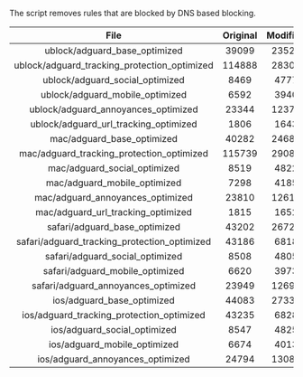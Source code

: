 The script removes rules that are blocked by DNS based blocking.


| File | Original | Modified |
|:----:|:-----:|:-----:|
| ublock/adguard_base_optimized | 39099 | 23525 |
| ublock/adguard_tracking_protection_optimized | 114888 | 28302 |
| ublock/adguard_social_optimized | 8469 | 4777 |
| ublock/adguard_mobile_optimized | 6592 | 3940 |
| ublock/adguard_annoyances_optimized | 23344 | 12374 |
| ublock/adguard_url_tracking_optimized | 1806 | 1643 |
| mac/adguard_base_optimized | 40282 | 24681 |
| mac/adguard_tracking_protection_optimized | 115739 | 29080 |
| mac/adguard_social_optimized | 8519 | 4822 |
| mac/adguard_mobile_optimized | 7298 | 4185 |
| mac/adguard_annoyances_optimized | 23810 | 12612 |
| mac/adguard_url_tracking_optimized | 1815 | 1652 |
| safari/adguard_base_optimized | 43202 | 26721 |
| safari/adguard_tracking_protection_optimized | 43186 | 6818 |
| safari/adguard_social_optimized | 8508 | 4805 |
| safari/adguard_mobile_optimized | 6620 | 3973 |
| safari/adguard_annoyances_optimized | 23949 | 12693 |
| ios/adguard_base_optimized | 44083 | 27338 |
| ios/adguard_tracking_protection_optimized | 43235 | 6828 |
| ios/adguard_social_optimized | 8547 | 4825 |
| ios/adguard_mobile_optimized | 6674 | 4013 |
| ios/adguard_annoyances_optimized | 24794 | 13084 |